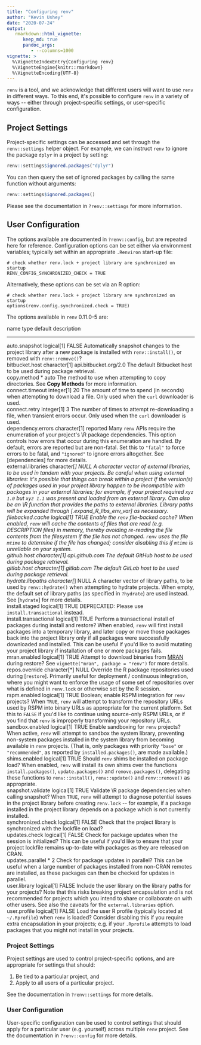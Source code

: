 ```yaml
---
title: "Configuring renv"
author: "Kevin Ushey"
date: "2020-07-24"
output:
   rmarkdown::html_vignette:
      keep_md: true
      pandoc_args:
         - --columns=1000
vignette: >
  %\VignetteIndexEntry{Configuring renv}
  %\VignetteEngine{knitr::rmarkdown}
  %\VignetteEncoding{UTF-8}
---
```





`renv` is a tool, and we acknowledge that different users will want to use `renv`
in different ways. To this end, it's possible to configure `renv` in a variety
of ways -- either through project-specific settings, or user-specific configuration.


## Project Settings

Project-specific settings can be accessed and set through the `renv::settings`
helper object. For example, we can instruct `renv` to ignore the package `dplyr`
in a project by setting:


```r
renv::settings$ignored.packages("dplyr")
```

You can then query the set of ignored packages by calling the same function
without arguments:


```r
renv::settings$ignored.packages()
```

Please see the documentation in `?renv::settings` for more information.


## User Configuration

The options available are documented in `?renv::config`, but are repeated here for
reference. Configuration options can be set either via environment variables;
typically set within an appropriate `.Renviron` start-up file:

    # check whether renv.lock + project library are synchronized on startup
    RENV_CONFIG_SYNCHRONIZED_CHECK = TRUE

Alternatively, these options can be set via an R option:

    # check whether renv.lock + project library are synchronized on startup
    options(renv.config.synchronized.check = TRUE)

The options available in `renv` 0.11.0-5 are:


name                    type           default                 description                                                                                                                                                                                                                                                                                                                                                                                                                                                                                                                                                                             
----------------------  -------------  ----------------------  ----------------------------------------------------------------------------------------------------------------------------------------------------------------------------------------------------------------------------------------------------------------------------------------------------------------------------------------------------------------------------------------------------------------------------------------------------------------------------------------------------------------------------------------------------------------------------------------
auto.snapshot           logical[1]     FALSE                   Automatically snapshot changes to the project library after a new package is installed with `renv::install()`, or removed with `renv::remove()`?                                                                                                                                                                                                                                                                                                                                                                                                                                        
bitbucket.host          character[1]   api.bitbucket.org/2.0   The default Bitbucket host to be used during package retrieval.                                                                                                                                                                                                                                                                                                                                                                                                                                                                                                                         
copy.method             *              auto                    The method to use when attempting to copy directories. See **Copy Methods** for more information.                                                                                                                                                                                                                                                                                                                                                                                                                                                                                       
connect.timeout         integer[1]     20                      The amount of time to spend (in seconds) when attempting to download a file. Only used when the `curl` downloader is used.                                                                                                                                                                                                                                                                                                                                                                                                                                                              
connect.retry           integer[1]     3                       The number of times to attempt re-downloading a file, when transient errors occur. Only used when the `curl` downloader is used.                                                                                                                                                                                                                                                                                                                                                                                                                                                        
dependency.errors       character[1]   reported                Many `renv` APIs require the enumeration of your project's \R package dependencies. This option controls how errors that occur during this enumeration are handled. By default, errors are reported but are non-fatal. Set this to `"fatal"` to force errors to be fatal, and `"ignored"` to ignore errors altogether. See [dependencies] for more details.                                                                                                                                                                                                                             
external.libraries      character[*]   NULL                    A character vector of external libraries, to be used in tandem with your projects. Be careful when using external libraries: it's possible that things can break within a project if the version(s) of packages used in your project library happen to be incompatible with packages in your external libraries; for example, if your project required `xyz 1.0` but `xyz 1.1` was present and loaded from an external library. Can also be an \R function that provides the paths to external libraries. Library paths will be expanded through [.expand_R_libs_env_var] as necessary. 
filebacked.cache        logical[1]     TRUE                    Enable the `renv` file-backed cache? When enabled, `renv` will cache the contents of files that are read (e.g. DESCRIPTION files) in memory, thereby avoiding re-reading the file contents from the filesystem if the file has not changed. `renv` uses the file `mtime` to determine if the file has changed; consider disabling this if `mtime` is unreliable on your system.                                                                                                                                                                                                         
github.host             character[1]   api.github.com          The default GitHub host to be used during package retrieval.                                                                                                                                                                                                                                                                                                                                                                                                                                                                                                                            
gitlab.host             character[1]   gitlab.com              The default GitLab host to be used during package retrieval.                                                                                                                                                                                                                                                                                                                                                                                                                                                                                                                            
hydrate.libpaths        character[*]   NULL                    A character vector of library paths, to be used by `renv::hydrate()` when attempting to hydrate projects. When empty, the default set of library paths (as specified in `?hydrate`) are used instead. See [`hydrate`] for more details.                                                                                                                                                                                                                                                                                                                                                 
install.staged          logical[1]     TRUE                    DEPRECATED: Please use `install.transactional` instead.                                                                                                                                                                                                                                                                                                                                                                                                                                                                                                                                 
install.transactional   logical[1]     TRUE                    Perform a transactional install of packages during install and restore? When enabled, `renv` will first install packages into a temporary library, and later copy or move those packages back into the project library only if all packages were successfully downloaded and installed. This can be useful if you'd like to avoid mutating your project library if installation of one or more packages fails.                                                                                                                                                                          
mran.enabled            logical[1]     TRUE                    Attempt to download binaries from [MRAN](https://mran.microsoft.com/) during restore? See `vignette("mran", package = "renv")` for more details.                                                                                                                                                                                                                                                                                                                                                                                                                                        
repos.override          character[*]   NULL                    Override the R package repositories used during [`restore`]. Primarily useful for deployment / continuous integration, where you might want to enforce the usage of some set of repositories over what is defined in `renv.lock` or otherwise set by the R session.                                                                                                                                                                                                                                                                                                                     
rspm.enabled            logical[1]     TRUE                    Boolean; enable RSPM integration for `renv` projects? When `TRUE`, `renv` will attempt to transform the repository URLs used by RSPM into binary URLs as appropriate for the current platform. Set this to `FALSE` if you'd like to continue using source-only RSPM URLs, or if you find that `renv` is improperly transforming your repository URLs.                                                                                                                                                                                                                                   
sandbox.enabled         logical[1]     TRUE                    Enable sandboxing for `renv` projects? When active, `renv` will attempt to sandbox the system library, preventing non-system packages installed in the system library from becoming available in `renv` projects. (That is, only packages with priority `"base"` or `"recommended"`, as reported by `installed.packages()`, are made available.)                                                                                                                                                                                                                                        
shims.enabled           logical[1]     TRUE                    Should `renv` shims be installed on package load? When enabled, `renv` will install its own shims over the functions `install.packages()`, `update.packages()` and `remove.packages()`, delegating these functions to `renv::install()`, `renv::update()` and `renv::remove()` as appropriate.                                                                                                                                                                                                                                                                                          
snapshot.validate       logical[1]     TRUE                    Validate \R package dependencies when calling snapshot? When `TRUE`, `renv` will attempt to diagnose potential issues in the project library before creating `renv.lock` -- for example, if a package installed in the project library depends on a package which is not currently installed.                                                                                                                                                                                                                                                                                           
synchronized.check      logical[1]     FALSE                   Check that the project library is synchronized with the lockfile on load?                                                                                                                                                                                                                                                                                                                                                                                                                                                                                                               
updates.check           logical[1]     FALSE                   Check for package updates when the session is initialized? This can be useful if you'd like to ensure that your project lockfile remains up-to-date with packages as they are released on CRAN.                                                                                                                                                                                                                                                                                                                                                                                         
updates.parallel        *              2                       Check for package updates in parallel? This can be useful when a large number of packages installed from non-CRAN remotes are installed, as these packages can then be checked for updates in parallel.                                                                                                                                                                                                                                                                                                                                                                                 
user.library            logical[1]     FALSE                   Include the user library on the library paths for your projects? Note that this risks breaking project encapsulation and is not recommended for projects which you intend to share or collaborate on with other users. See also the caveats for the `external.libraries` option.                                                                                                                                                                                                                                                                                                        
user.profile            logical[1]     FALSE                   Load the user R profile (typically located at `~/.Rprofile`) when `renv` is loaded? Consider disabling this if you require extra encapsulation in your projects; e.g. if your `.Rprofile` attempts to load packages that you might not install in your projects.                                                                                                                                                                                                                                                                                                                        

### Project Settings

Project settings are used to control project-specific options, and are appropriate
for settings that should:

1. Be tied to a particular project, and
2. Apply to all users of a particular project.

See the documentation in `?renv::settings` for more details.


### User Configuration

User-specific configuration can be used to control settings that should apply
for a particular user (e.g. yourself) across multiple `renv` project. See the
documentation in `?renv::config` for more details.
